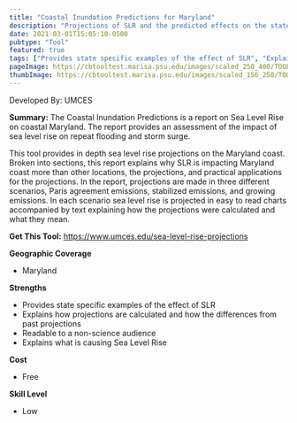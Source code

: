 ```yaml
---
title: "Coastal Inundation Predictions for Maryland"
description: "Projections of SLR and the predicted effects on the state of Maryland"
date: 2021-03-01T15:05:10-0500
pubtype: "Tool"
featured: true
tags: ["Provides state specific examples of the effect of SLR", "Explains how projections are calculated and how the differences from past projections", "Readable to a non-science audience", "Explains what is causing Sea Level Rise"]
pageImage: https://cbtooltest.marisa.psu.edu/images/scaled_250_400/TOOLID_22.0_ScreenCapture-1.png
thumbImage: https://cbtooltest.marisa.psu.edu/images/scaled_156_250/TOOLID_22.0_ScreenCapture-1.png
---
```

Developed By: UMCES

**Summary:** The Coastal Inundation Predictions is a report on Sea Level Rise on coastal Maryland. The report provides an assessment of the impact of sea level rise on repeat flooding and storm surge.

This tool provides in depth sea level rise projections on the Maryland coast. Broken into sections, this report explains why SLR is impacting Maryland coast more than other locations, the projections, and practical applications for the projections. In the report, projections are made in three different scenarios, Paris agreement emissions, stabilized emissions, and growing emissions. In each scenario sea level rise is projected in easy to read charts accompanied by text explaining how the projections were calculated and what they mean.

__**Get This Tool:**__ https://www.umces.edu/sea-level-rise-projections

__**Geographic Coverage**__
- Maryland

__**Strengths**__
-  Provides state specific examples of the effect of SLR
-   Explains how projections are calculated and how the differences from past projections
-   Readable to a non-science audience
-   Explains what is causing Sea Level Rise

__**Cost**__
- Free

__**Skill Level**__
- Low

